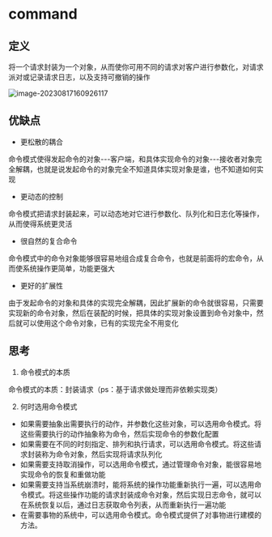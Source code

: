 # command

## 定义

将一个请求封装为一个对象，从而使你可用不同的请求对客户进行参数化，对请求派对或记录请求日志，以及支持可撤销的操作

![image-20230817160926117](https://cdn.jsdelivr.net/gh/zhecks/static_resources/images/202308171609671.png)

## 优缺点

* 更松散的耦合

命令模式使得发起命令的对象---客户端，和具体实现命令的对象---接收者对象完全解耦，也就是说发起命令的对象完全不知道具体实现对象是谁，也不知道如何实现

* 更动态的控制

命令模式把请求封装起来，可以动态地对它进行参数化、队列化和日志化等操作，从而使得系统更灵活

* 很自然的复合命令

命令模式中的命令对象能够很容易地组合成复合命令，也就是前面将的宏命令，从而使系统操作更简单，功能更强大

* 更好的扩展性

由于发起命令的对象和具体的实现完全解耦，因此扩展新的命令就很容易，只需要实现新的命令对象，然后在装配的时候，把具体的实现对象设置到命令对象中，然后就可以使用这个命令对象，已有的实现完全不用变化

## 思考

1. 命令模式的本质

命令模式的本质：封装请求（ps：基于请求做处理而非依赖实现类）

2. 何时选用命令模式

* 如果需要抽象出需要执行的动作，并参数化这些对象，可以选用命令模式。将这些需要执行的动作抽象称为命令，然后实现命令的参数化配置
* 如果需要在不同的时刻指定、排列和执行请求，可以选用命令模式。将这些请求封装称为命令对象，然后实现将请求队列化
* 如果需要支持取消操作，可以选用命令模式，通过管理命令对象，能很容易地实现命令的恢复和重做功能
* 如果需要支持当系统崩溃时，能将系统的操作功能重新执行一遍，可以选用命令模式。将这些操作功能的请求封装成命令对象，然后实现日志命令，就可以在系统恢复以后，通过日志获取命令列表，从而重新执行一遍功能
* 在需要事物的系统中，可以选用命令模式。命令模式提供了对事物进行建模的方法。